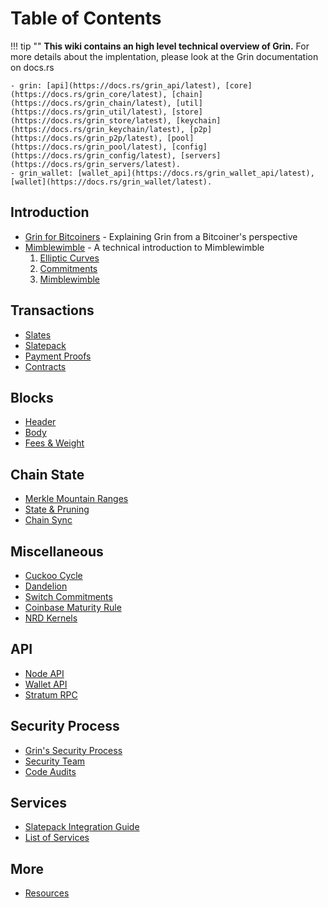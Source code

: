 # Table of Contents

!!! tip ""
    **This wiki contains an high level technical overview of Grin.**
    For more details about the implentation, please look at the Grin documentation on docs.rs

    - grin: [api](https://docs.rs/grin_api/latest), [core](https://docs.rs/grin_core/latest), [chain](https://docs.rs/grin_chain/latest), [util](https://docs.rs/grin_util/latest), [store](https://docs.rs/grin_store/latest), [keychain](https://docs.rs/grin_keychain/latest), [p2p](https://docs.rs/grin_p2p/latest), [pool](https://docs.rs/grin_pool/latest), [config](https://docs.rs/grin_config/latest), [servers](https://docs.rs/grin_servers/latest).
    - grin_wallet: [wallet_api](https://docs.rs/grin_wallet_api/latest), [wallet](https://docs.rs/grin_wallet/latest).


## Introduction

- [Grin for Bitcoiners](introduction/grin-for-bitcoiners.md) - Explaining Grin from a Bitcoiner's perspective
- [Mimblewimble](introduction/mimblewimble/mimblewimble.md) - A technical introduction to Mimblewimble </br>
    1. [Elliptic Curves](introduction/mimblewimble/ecc.md)
    1. [Commitments](introduction/mimblewimble/commitments.md)
    1. [Mimblewimble](introduction/mimblewimble/mimblewimble.md)

## Transactions

- [Slates](transactions/slates.md)
- [Slatepack](transactions/slatepack.md)
- [Payment Proofs](transactions/payment-proofs.md)
- [Contracts](transactions/contracts.md)

## Blocks

- [Header](blocks/block-header.md)
- [Body](blocks/block-body.md)
- [Fees & Weight](blocks/fees-and-weight.md)

## Chain State

- [Merkle Mountain Ranges](chain-state/merkle-mountain-range.md)
- [State & Pruning](chain-state/state-and-pruning.md)
- [Chain Sync](chain-state/chain-sync.md)

## Miscellaneous

- [Cuckoo Cycle](miscellaneous/cuckoo-cycle.md)
- [Dandelion](miscellaneous/dandelion.md)
- [Switch Commitments](miscellaneous/switch-commitments.md)
- [Coinbase Maturity Rule](miscellaneous/coinbase-maturity-rule.md)
- [NRD Kernels](miscellaneous/nrd-kernels.md)

## API

- [Node API](api/node-api.md)
- [Wallet API](api/wallet-api.md)
- [Stratum RPC](api/stratum-rpc.md)


## Security Process

- [Grin's Security Process](security-process/grin-security-process.md)
- [Security Team](security-process/security-team.md)
- [Code Audits](security-process/code-audits.md)

## Services

- [Slatepack Integration Guide](services/slatepack-integration.md)
- [List of Services](services/list-of-services.md)

## More

- [Resources](resources.md)
